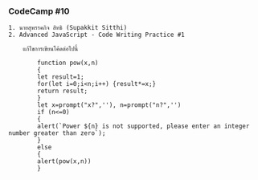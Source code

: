 ### CodeCamp #10
    1. นายสุพรรคกิจ สิทธิ (Supakkit Sitthi)
    2. Advanced JavaScript - Code Writing Practice #1

        แก้ไขการเขียนโค้ดต่อไปนี้

            function pow(x,n)
            {
            let result=1;
            for(let i=0;i<n;i++) {result*=x;}
            return result;
            }
            let x=prompt("x?",''), n=prompt("n?",'')
            if (n<=0)
            {
            alert(`Power ${n} is not supported, please enter an integer number greater than zero`);
            }
            else
            {
            alert(pow(x,n))
            }